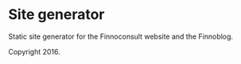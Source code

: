 # Site generator

Static site generator for the Finnoconsult website and the Finnoblog.

Copyright 2016.
